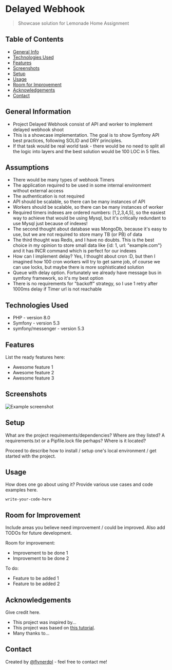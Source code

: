# Delayed Webhook
> Showcase solution for Lemonade Home Assignment 

## Table of Contents
* [General Info](#general-information)
* [Technologies Used](#technologies-used)
* [Features](#features)
* [Screenshots](#screenshots)
* [Setup](#setup)
* [Usage](#usage)
* [Room for Improvement](#room-for-improvement)
* [Acknowledgements](#acknowledgements)
* [Contact](#contact)
<!-- * [License](#license) -->


## General Information
- Project Delayed Webhook consist of API and worker to implement delayed webhook shoot 
- This is a showcase implementation. The goal is to show Symfony API best practices, following SOLID and DRY principles.
- If that task would be real world task - there would be no need to split all the logic into layers and the best solution would be 100 LOC in 5 files. 
<!-- You don't have to answer all the questions - just the ones relevant to your project. -->

## Assumptions
- There would be many types of webhook Timers
- The application required to be used in some internal environment without external access
- The authentication is not required
- API should be scalable, so there can be many instances of API
- Workers should be scalable, so there can be many instances of worker
- Required timers indexes are ordered numbers: [1,2,3,4,5], so the easiest way to achieve that would be using Mysql, but it's critically redundant to use Mysql just because of indexes!
- The second thought about database was MongoDb, because it's easy to use, but we are not required to store many TB (or PB) of data
- The third thought was Redis, and I have no doubts. This is the best choice in my opinion to store small data like {id: 1, url: "example.com"} and it has INCR command which is perfect for our indexes
- How can I implement delay? Yes, I thought about cron :D, but then I imagined how 100 cron workers will try to get same job, of course we can use locks, but maybe there is more sophisticated solution 
- Queue with delay option. Fortunately we already have message bus in symfony framework, so it's my best option
- There is no requirements for "backoff" strategy, so I use 1 retry after 1000ms delay if Timer url is not reachable

## Technologies Used
- PHP - version 8.0
- Symfony - version 5.3
- symfony/messenger - version 5.3


## Features
List the ready features here:
- Awesome feature 1
- Awesome feature 2
- Awesome feature 3


## Screenshots
![Example screenshot](./img/screenshot.png)
<!-- If you have screenshots you'd like to share, include them here. -->


## Setup
What are the project requirements/dependencies? Where are they listed? A requirements.txt or a Pipfile.lock file perhaps? Where is it located?

Proceed to describe how to install / setup one's local environment / get started with the project.


## Usage
How does one go about using it?
Provide various use cases and code examples here.

`write-your-code-here`

## Room for Improvement
Include areas you believe need improvement / could be improved. Also add TODOs for future development.

Room for improvement:
- Improvement to be done 1
- Improvement to be done 2

To do:
- Feature to be added 1
- Feature to be added 2


## Acknowledgements
Give credit here.
- This project was inspired by...
- This project was based on [this tutorial](https://www.example.com).
- Many thanks to...


## Contact
Created by [@flynerdpl](https://www.flynerd.pl/) - feel free to contact me!


<!-- Optional -->
<!-- ## License -->
<!-- This project is open source and available under the [... License](). -->

<!-- You don't have to include all sections - just the one's relevant to your project -->